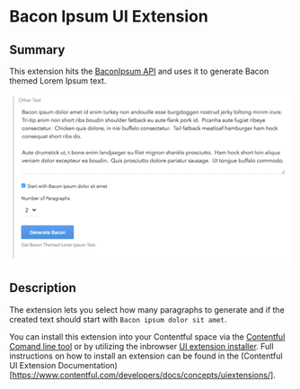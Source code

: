 # Bacon Ipsum UI Extension

## Summary
This extension hits the [BaconIpsum API](http://baconipsum.com/) and uses it to generate Bacon themed Lorem Ipsum text.

![Screenshot of extension](bacon-screenshot.png "Screenshot of extension")

## Description

The extension lets you select how many paragraphs to generate and if the created text should start with `Bacon ipsum dolor sit amet`.

You can install this extension into your Contentful space via the [Contentful Comand line tool](https://github.com/contentful/contentful-cli) or by utilizing the inbrowser [UI extension installer](https://www.contentful.com/developers/docs/concepts/uiextensions/). Full instructions on how to install an extension can be found in the (Contentful UI Extension Documentation)[https://www.contentful.com/developers/docs/concepts/uiextensions/].
